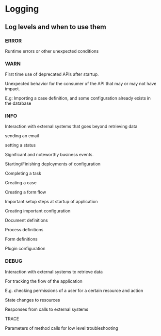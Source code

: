 # Logging

## Log levels and when to use them

### ERROR

Runtime errors or other unexpected conditions

### WARN

First time use of deprecated APIs after startup.

Unexpected behavior for the consumer of the API that may or may not have impact.

E.g: Importing a case definition, and some configuration already exists in the database

### INFO

Interaction with external systems that goes beyond retrieving data

sending an email

setting a status

Significant and noteworthy business events.

Starting/Finishing deployments of configuration

Completing a task

Creating a case

Creating a form flow

Important setup steps at startup of application

Creating important configuration

Document definitions

Process definitions

Form definitions

Plugin configuration

### DEBUG

Interaction with external systems to retrieve data

For tracking the flow of the application

E.g. checking permissions of a user for a certain resource and action

State changes to resources

Responses from calls to external systems

TRACE

Parameters of method calls for low level troubleshooting
